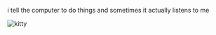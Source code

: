 i tell the computer to do things and sometimes it actually listens to me
<!--START_SECTION:update_image-->
<img src=https://raw.githubusercontent.com/sneakykestrel/sneakykestrel/main/.github/images/homungus.gif height="" width="" align=left alt=kitty />
<!--END_SECTION:update_image-->

